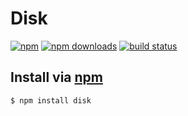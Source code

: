 # Disk
[![npm](http://img.shields.io/npm/v/disk.svg?style=flat-square)](https://npmjs.com/disk)
[![npm downloads](http://img.shields.io/npm/dm/disk.svg?style=flat-square)](https://npmjs.com/disk)
[![build status](http://img.shields.io/travis/jhermsmeier/node-disk.svg?style=flat-square)](https://travis-ci.org/jhermsmeier/node-disk)

## Install via [npm](https://npmjs.com)

```sh
$ npm install disk
```
